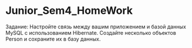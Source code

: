 ﻿# Junior_Sem4_HomeWork


Задание: Настройте связь между вашим приложением и базой данных MySQL с использованием Hibernate. Создайте несколько объектов Person и сохраните их в базу данных.
